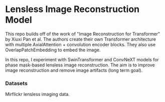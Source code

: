 # Lensless Image Reconstruction Model

This repo builds off of the work of "Image Reconstruction for Transformer" by Xiuxi Pan et al. The authors create their own Transformer architecture with multiple AxialAttention + convolution encoder blocks. They also use OverlapPatchEmbedding to embed the image.

In this repo, I experiment with SwinTransformer and ConvNeXT models for phase mask-based lensless image reconstruction. The aim is to improve image reconstruction and remove image artifacts (long term goal).

### Datasets 

Mirflickr lensless imaging data.

